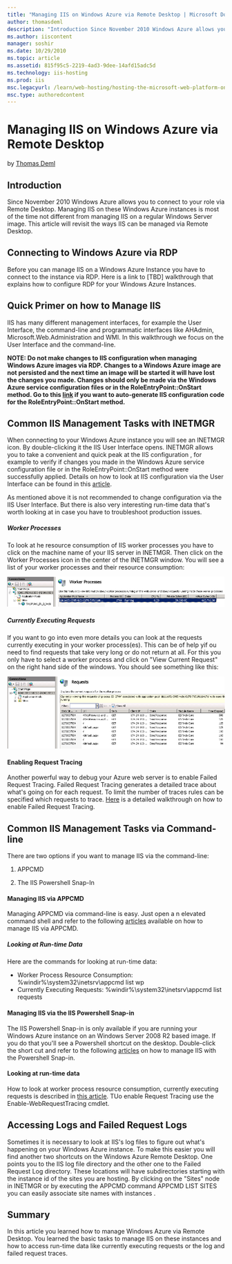 ```yaml
---
title: "Managing IIS on Windows Azure via Remote Desktop | Microsoft Docs"
author: thomasdeml
description: "Introduction Since November 2010 Windows Azure allows you to connect to your role via Remote Desktop. Managing IIS on these Windows Azure instances is most o..."
ms.author: iiscontent
manager: soshir
ms.date: 10/29/2010
ms.topic: article
ms.assetid: 815f95c5-2219-4ad3-9dee-14afd15adc5d
ms.technology: iis-hosting
ms.prod: iis
msc.legacyurl: /learn/web-hosting/hosting-the-microsoft-web-platform-on-windows-azure/managing-iis-on-windows-azure-via-remote-desktop
msc.type: authoredcontent
---
```

Managing IIS on Windows Azure via Remote Desktop
====================
by [Thomas Deml](https://github.com/thomasdeml)

## Introduction

Since November 2010 Windows Azure allows you to connect to your role via Remote Desktop. Managing IIS on these Windows Azure instances is most of the time not different from managing IIS on a regular Windows Server image. This article will revisit the ways IIS can be managed via Remote Desktop.

## Connecting to Windows Azure via RDP

Before you can manage IIS on a Windows Azure Instance you have to connect to the instance via RDP. Here is a link to [TBD] walkthrough that explains how to configure RDP for your Windows Azure Instances.

## Quick Primer on how to Manage IIS

IIS has many different management interfaces, for example the User Interface, the command-line and programmatic interfaces like AHAdmin, Microsoft.Web.Administration and WMI. In this walkthrough we focus on the User Interface and the command-line.

**NOTE: Do not make changes to IIS configuration when managing Windows Azure images via RDP. Changes to a Windows Azure image are not persisted and the next time an image will be started it will have lost the changes you made. Changes should only be made via the Windows Azure service configuration files or in the RoleEntryPoint::OnStart method. Go to this [link](../../manage/managing-your-configuration-settings/using-configuration-editor-generate-scripts.md "Auto-generating scripts via the IIS Configuration Editor") if you want to auto-generate IIS configuration code for the RoleEntryPoint::OnStart method.**

## Common IIS Management Tasks with INETMGR

When connecting to your Windows Azure instance you will see an INETMGR icon. By double-clicking it the IIS User Interface opens. INETMGR allows you to take a convenient and quick peak at the IIS configuration , for example to verify if changes you made in the Windows Azure service configuration file or in the RoleEntryPoint::OnStart method were successfully applied. Details on how to look at IIS configuration via the User Interface can be found in this [article](../../get-started/getting-started-with-iis/getting-started-with-the-iis-manager-in-iis-7-and-iis-8.md "Managing IIS via INETMGR").

As mentioned above it is not recommended to change configuration via the IIS User Interface. But there is also very interesting run-time data that's worth looking at in case you have to troubleshoot production issues.

##### Worker Processes

To look at he resource consumption of IIS worker processes you have to click on the machine name of your IIS server in INETMGR. Then click on the Worker Processes icon in the center of the INETMGR window. You will see a list of your worker processes and their resource consumption:

[![](managing-iis-on-windows-azure-via-remote-desktop/_static/image4.png)](managing-iis-on-windows-azure-via-remote-desktop/_static/image3.png)

##### Currently Executing Requests

If you want to go into even more details you can look at the requests currently executing in your worker process(es). This can be of help yif ou need to find requests that take very long or do not return at all. For this you only have to select a worker process and click on "View Current Request" on the right hand side of the windows. You should see something like this:

[![](managing-iis-on-windows-azure-via-remote-desktop/_static/image6.png)](managing-iis-on-windows-azure-via-remote-desktop/_static/image5.png)

#### Enabling Request Tracing

Another powerful way to debug your Azure web server is to enable Failed Request Tracing. Failed Request Tracing generates a detailed trace about what's going on for each request. To limit the number of traces rules can be specified which requests to trace. [Here](../../troubleshoot/using-failed-request-tracing/troubleshooting-failed-requests-using-tracing-in-iis.md "Enabling Request Tracing") is a detailed walkthrough on how to enable Failed Request Tracing.

## Common IIS Management Tasks via Command-line

There are two options if you want to manage IIS via the command-line:

1) APPCMD

2) The IIS Powershell Snap-In

#### Managing IIS via APPCMD

Managing APPCMD via command-line is easy. Just open a n elevated command shell and refer to the following [articles](../../get-started/getting-started-with-iis/getting-started-with-appcmdexe.md "Getting Started with APPCMD") available on how to manage IIS via APPCMD.

##### Looking at Run-time Data

Here are the commands for looking at run-time data:

- Worker Process Resource Consumption: %windir%\system32\inetsrv\appcmd list wp
- Currently Executing Requests: %windir%\system32\inetsrv\appcmd list requests

#### Managing IIS via the IIS Powershell Snap-in

The IIS Powershell Snap-in is only available if you are running your Windows Azure instance on an Windows Server 2008 R2 based image. If you do that you'll see a Powershell shortcut on the desktop. Double-click the short cut and refer to the following [articles](../../manage/powershell/index.md "Managing IIS with the Powershell Snap-in") on how to manage IIS with the Powershell Snap-in.

#### Looking at run-time data

How to look at worker process resource consumption, currently executing requests is described in [this article](../../manage/powershell/powershell-snap-in-run-time-data.md "Run-time data"). TUo enable Request Tracing use the Enable-WebRequestTracing cmdlet.

## Accessing Logs and Failed Request Logs

Sometimes it is necessary to look at IIS's log files to figure out what's happening on your Windows Azure instance. To make this easier you will find another two shortcuts on the Windows Azure Remote Desktop. One points you to the IIS log file directory and the other one to the Failed Request Log directory. These locations will have subdirectories starting with the instance id of the sites you are hosting. By clicking on the "Sites" node in INETMGR or by executing the APPCMD command APPCMD LIST SITES you can easily associate site names with instances .

## Summary

In this article you learned how to manage Windows Azure via Remote Desktop. You learned the basic tasks to manage IIS on these instances and how to access run-time data like currently executing requests or the log and failed request traces.